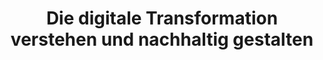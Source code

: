 ---
id: "mikropolis" # nochmal überlegen
method: "Seminar"
institution: "Fakultät für Mathematik, Informatik & Naturwissenschaften"
title: "Die digitale Transformation verstehen und nachhaltig gestalten"
title_project: 
title_short: "Mikropolis"
period: "Oct 22 ­­- Sep 23 (12 months)"
foerderlinie: "Data Literacy im Bereich 'Fachübergreifende Lehrveranstaltungen'"
round: "1"
filter: "1"
lecture2go: "67585"
uhh_url: "https://www.hcl.uni-hamburg.de/ddlitlab/data-literacy-lehrlabor/erste-foerderrunde/01-mikropolis.html"
contributors: "Larissa Gebken"
mentor: "Dr. Martin Semmann, Prof. Dr. Janick Edinger, Prof. Dr. Arno Rolf, Dr. Lothar Hotz"
quote: "Das Projekt arbeitet mit Daten auf einer Metaebene. Es rückt die durch Entstofflichung bzw. Dematerialisierung in Daten transferierten Dingen, Handlungen und Bedürfnissen ins Zentrum der Betrachtung. Daraus entsteht der Digitalisierungspfad, der grundlegende Veränderungen gesellschaftlicher Infrastrukturen hervorrufen wird."
text: |
    ## Plattform MikroPolis.org

    Die Zivilgesellschaft steht vor deutlichen Umbrüchen. Sowohl gesellschaftlich als auch digitale Transformationen gilt es in den nächsten Jahren zu bewältigen. Diese sollten jedoch nicht getrennt, sondern verzahnt zueinander betrachtet werden. Beide Entwicklungen stellt das Seminar in den Vordergrund. In diesem Spannungsfeld gibt es eine Vielzahl an Herausforderungen, die es zu bewältigen gilt. Um diesem gerecht zu werden, braucht es Menschen, die sich ihrer gesellschaftlichen Verantwortung bewusstwerden. Damit aus dem Bewusstsein kritische Reflektion und Handlungsfähigkeit resultiert, bedarf es entsprechendem Basiswissen zur Digitalen Transformation. Innerhalb des Seminars Mikropolis wurde dieses den Studierenden aus verschiedenen Fachdisziplinen mit einem innovativen didaktischen Konzept vermittelt und angewendet. Zentraler Anknüpfungspunkt ist hierfür die Plattform Mikropolis.org, die Essays von Lehrenden sowie von Studierenden erstellte Videos und Storyboards bereitstellt. Um den Studierenden die Beschäftigung mit den Dynamiken der digitalen Transformation zu erleichtern, wurde mit dem Digitalisierungspfad gearbeitet. Dieser zeigt den Verlauf der Digitalisierung, schafft plausible Erzählungen der digitalen Transformation und dokumentiert die Auseinandersetzungen, die im Rahmen der Digitalisierung stattgefunden haben.

    ## Rückblick und Ergebnisse

    Im Zuge der Lehrveranstaltung wurde umfassendes Handlungswissen zur digitalen Transformation an die Studierenden vermittelt. Ausgehend von diesem Wissen war das Ziel, dass Studierende sich selbstständig in Kleingruppen mit einer Fragestellung zu Nachhaltigkeit und digitaler Transformation vertieft auseinandersetzen. Sie wurden dabei von den Lehrenden engmaschig betreut. Als Resultat dieser kritischen Reflektion und Anwendung des gelernten wurden in drei heterogen zusammengesetzte Teams spannende Kurzfilme produziert. Diese wurden im Sinne der Third Mission der UHH im Zuge eines Kurzfilmslams der Öffentlichkeit vorgeführt und diskutiert.
    
    Team 1 erkundete die Kreislaufwirtschaft unter Berücksichtigung neuer Technologien. Im Zentrum stand dabei die Frage, ob und wie Nachhaltigkeit und Klimaschutz mit unserem Wirtschaftssystem verbunden werden kann. Team 2 beschäftigte sich mit Chat Bots, die mit uns befreundet sein wollen. Dabei lag ein Schwerpunkt auf ethischen Fragestellungen und, sie verantwortungsbewusst zu gestalten. Team 3 explorierte die Nachhaltigkeit von Rechenzentren. Das Team identifizierte kreative Wege, Rechenzentren klimafreundlicher zu betreiben und machte Vorschläge, wie jede Person dazu individuell einen Beitrag leisten kann.

    Neben den spannenden Erkenntnissen der Studierenden konnten auch die Lehrenden Erkenntnisse aus der Veranstaltung ziehen.
    
    Die Verknüpfung der digitalen Transformation mit Klimawandel und Nachhaltigkeit ist möglich und dringlich
    
    Der bewusste Einsatz von Kontroversen kann Diskussionen anregen. Dabei half insbesondere der Altersunterschied der Lehrenden
    
    Heterogene Gruppen fördern die Diskussionskultur
    
    Tonaufnahmen an neuen Orten fördern die Qualität der Projektergebnisse
    
    Neue Wege der Wissenschaftskommunikation mutig zu gehen, fördert die Motivation der Studierenden und kann neue Zielgruppen erreichen.

    Die Begeisterung der Studierenden für die Themen ist auch noch nach der Veranstaltung vorhanden und einige forschen weiter in diesen Themenfeldern.

    ## Tipps von Lehrenden für Lehrende

    Die Einbettung von Nachhaltigkeitsdiskussionen in jede Lehrveranstaltung hat das Potenzial, den Einfluss eigener Forschung auf die Gesellschaft zu verstärken. Indem Studierende dazu ermutigt werden, über die unmittelbaren Fachinhalte hinauszudenken und die Auswirkungen ihrer Arbeit auf Umwelt und Gesellschaft zu reflektieren, können innovative Lösungen für reale Probleme entwickelt werden, die einen positiven Wandel in verschiedenen Bereichen bewirken.

    Die Förderung von Kurzfilmslams anstelle klassischer Abschlusspräsentationen ist eine wirksame Möglichkeit, das von Studierenden geschaffene Wissen einer breiteren Öffentlichkeit zugänglich zu machen und entsprechend zu würdigen. Diese kreative Form der Präsentation ermöglicht es den Studierenden, komplexe Ideen verständlich und ansprechend zu präsentieren und trägt dazu bei, dass ihre Arbeiten über die Grenzen des akademischen Umfelds hinaus Gehör finden und potenziell positive Veränderungen in der Gesellschaft bewirken können.

image: 
image_credit: 
link_external: "https://mikropolis.org"
stine: "WiSe 2022/23: Seminar https://www.stine.uni-hamburg.de/scripts/mgrqispi.dll?APPNAME=CampusNet&PRGNAME=COURSEDETAILS&ARGUMENTS=-N000000000000001,-N000605,-N0,-N383434020075894,-N383434020008895,-N0,-N0,-N3,-ArMAbQd6hmWfZfBotmIf6xN294g5JOzytQqGV7fmwWdRYWBZ93umv4YPJOZRQvfoAODHyrDml7qKmxD63eZetQU5CxUpTejpQVDU5ejojmDmfYuijxfAkO-o7RffwrgHk4UaFmMR-YzGqYgmZQNDt3BwV3oLMeuRecWlARkZQHS7ZHIPVH-Rv4gWTxUR-YfHAOd6u3IR7xUmaVM5BvdHTHuPX4MRKxYLyYIoLvQ5PQB63OIRwQILaYqK3YQP0xdKmQzmK3fGXOzwK4oKhRI5VQzG3WUDjcuPkmNUKPQ5sfupLCQf9HjU-Pf6M7WBAxjpPWff9CfcNOuKu3Ipmm-ma3oVjxYKdVjUVxzGm3zww4IfN3z6TPvZYHBK-VNo6HgiZYSp6QDG34YWSQSWbWuBw7YATegH0fW5JOIHSejAe4MoKHq6DcZoVmdH8PMp-QzwsHNZwYQWkxqKvxMKvcQp57Nm7c-PmCYHlvgW37dZzvjKeCuKLPzLymg5xmIo0VYUpVMK5xZo0eUWEejKsOfZxVDWkCuHSVBHdYY5aPzZxOUKvWSPxQjKk4goQHqG7VBH0x-5f7UKUCQplVNWFmUPuQuPzmQp0WgUvxoUlHN5xefWIfNUaVB99xomwHYo8eQHdYkZovBKq4gBFRUKKmBKXfSpJcQPTW-mAHMmh3BmYHupXRD9AVBGHQfWpWBH0P-UBWYLbcuVAeYWH7UWtmD5hOBU8cYn9PNGZfM5XxoUxmfHD7dKMPZHZxWc9egndPZHg"
---